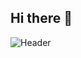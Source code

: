 ## Hi there 👋
![Header](/images/banner.png)



<!--

🔍 Exploring open source and analytics one dataset at a time
📊 Into data visualization, SQL and asking too many questions
🧠 Learning Python and ML bit by bit
👨‍💻 Passionate about making data useful and accessible

**c-bretz/c-bretz** is a ✨ _special_ ✨ repository because its `README.md` (this file) appears on your GitHub profile.

Here are some ideas to get you started:

- 🔭 I’m currently working on ...
- 🌱 I’m currently learning ...
- 👯 I’m looking to collaborate on ...
- 🤔 I’m looking for help with ...
- 💬 Ask me about ...
- 📫 How to reach me: ...
- 😄 Pronouns: ...
- ⚡ Fun fact: ...
-->
